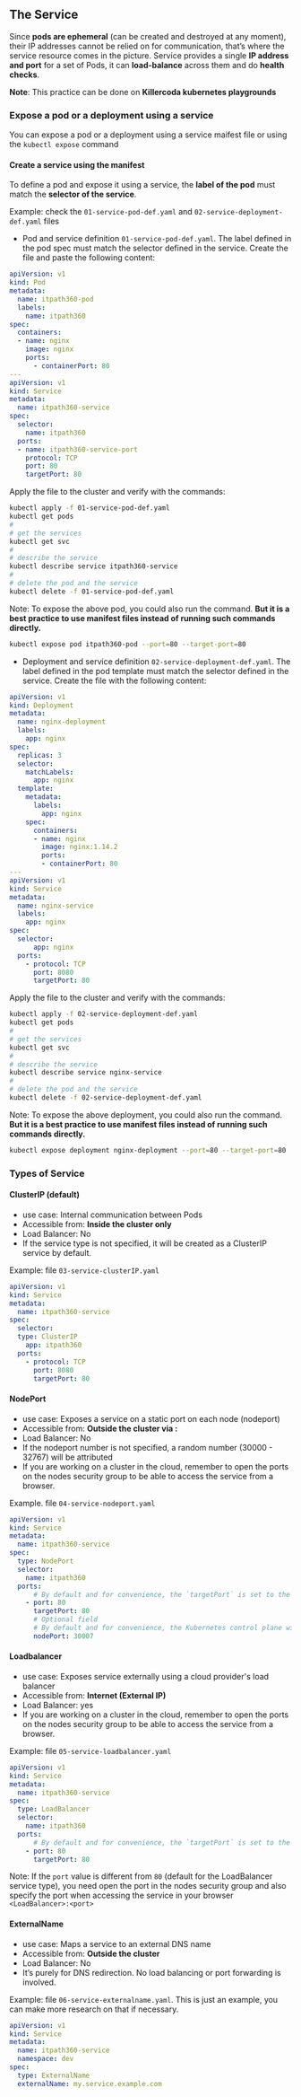 ## The Service

Since **pods are ephemeral** (can be created and destroyed at any moment), their IP addresses cannot be relied on for communication, that’s where the service resource comes in the picture. Service provides a single **IP address and port** for a set of Pods, it can **load-balance** across them and do **health checks**.

**Note**: This practice can be done on **Killercoda kubernetes playgrounds**

### Expose a pod or a deployment using a service
You can expose a pod or a deployment using a service maifest file or using the `kubectl expose` command

#### Create a service using the manifest

To define a pod and expose it using a service, the **label of the pod** must match the **selector of the service**.

Example: check the `01-service-pod-def.yaml` and `02-service-deployment-def.yaml` files

- Pod and service definition `01-service-pod-def.yaml`. The label defined in the pod spec must match the selector defined in the service. Create the file and paste the following content:
```yaml
apiVersion: v1
kind: Pod
metadata:
  name: itpath360-pod
  labels:
    name: itpath360
spec:
  containers:
  - name: nginx
    image: nginx
    ports:
      - containerPort: 80
---
apiVersion: v1
kind: Service
metadata:
  name: itpath360-service
spec:
  selector:
    name: itpath360
  ports:
  - name: itpath360-service-port
    protocol: TCP
    port: 80
    targetPort: 80
```
Apply the file to the cluster and verify with the commands:

```bash
kubectl apply -f 01-service-pod-def.yaml
kubectl get pods
#
# get the services
kubectl get svc
#
# describe the service
kubectl describe service itpath360-service
#
# delete the pod and the service
kubectl delete -f 01-service-pod-def.yaml

```
Note: To expose the above pod, you could also run the command. **But it is a best practice to use manifest files instead of running such commands directly.**
```bash
kubectl expose pod itpath360-pod --port=80 --target-port=80
```

- Deployment and service definition `02-service-deployment-def.yaml`. The label defined in the pod template must match the selector defined in the service. Create the file with the following content:

```yaml
apiVersion: v1
kind: Deployment
metadata:
  name: nginx-deployment
  labels:
    app: nginx
spec:
  replicas: 3
  selector:
    matchLabels:
      app: nginx
  template:
    metadata:
      labels:
        app: nginx
    spec:
      containers:
      - name: nginx
        image: nginx:1.14.2
        ports:
        - containerPort: 80
---
apiVersion: v1
kind: Service
metadata:
  name: nginx-service
  labels:
    app: nginx
spec:
  selector:
      app: nginx
  ports:
    - protocol: TCP
      port: 8080
      targetPort: 80
```
Apply the file to the cluster and verify with the commands:

```bash
kubectl apply -f 02-service-deployment-def.yaml
kubectl get pods
#
# get the services
kubectl get svc
#
# describe the service
kubectl describe service nginx-service
#
# delete the pod and the service
kubectl delete -f 02-service-deployment-def.yaml

```

Note: To expose the above deployment, you could also run the command. **But it is a best practice to use manifest files instead of running such commands directly.**
```bash
kubectl expose deployment nginx-deployment --port=80 --target-port=80
```
### Types of Service

#### **ClusterIP (default)**
- use case: Internal communication between Pods
- Accessible from: **Inside the cluster only**
- Load Balancer: No
- If the service type is not specified, it will be created as a ClusterIP service by default.

Example: file `03-service-clusterIP.yaml`
```yaml
apiVersion: v1
kind: Service
metadata:
  name: itpath360-service
spec:
  selector:
  type: ClusterIP
    app: itpath360
  ports:
    - protocol: TCP
      port: 8080
      targetPort: 80
```

#### **NodePort**
- use case: Exposes a service on a static port on each node (nodeport)
- Accessible from: **Outside the cluster via <Node-IP>:<port>**
- Load Balancer: No
- If the nodeport number is not specified, a random number (30000 - 32767) will be attributed
- If you are working on a cluster in the cloud, remember to open the ports on the nodes security group to be able to access the service from a browser.

Example. file `04-service-nodeport.yaml`
```yaml
apiVersion: v1
kind: Service
metadata:
  name: itpath360-service
spec:
  type: NodePort
  selector:
    name: itpath360
  ports:
      # By default and for convenience, the `targetPort` is set to the same value as the `port` field.
    - port: 80
      targetPort: 80
      # Optional field
      # By default and for convenience, the Kubernetes control plane will allocate a port from a range (default: 30000-32767)
      nodePort: 30007
```

#### **Loadbalancer**
- use case: Exposes service externally using a cloud provider's load balancer
- Accessible from: **Internet (External IP)**
- Load Balancer: yes
- If you are working on a cluster in the cloud, remember to open the ports on the nodes security group to be able to access the service from a browser.

Example: file `05-service-loadbalancer.yaml`

```yaml
apiVersion: v1
kind: Service
metadata:
  name: itpath360-service
spec:
  type: LoadBalancer
  selector:
    name: itpath360
  ports:
      # By default and for convenience, the `targetPort` is set to the same value as the `port` field.
    - port: 80
      targetPort: 80
```

Note: If the ``port`` value is different from ``80`` (default for the LoadBalancer service type), you need open the port in the nodes security group and also specify the port when accessing the service in your browser ``<LoadBalancer>:<port>``

#### **ExternalName**
- use case: Maps a service to an external DNS name
- Accessible from: **Outside the cluster**
- Load Balancer: No
- It’s purely for DNS redirection. No load balancing or port forwarding is involved.

Example: file `06-service-externalname.yaml`. This is just an example, you can make more research on that if necessary.

```yaml
apiVersion: v1
kind: Service
metadata:
  name: itpath360-service
  namespace: dev
spec:
  type: ExternalName
  externalName: my.service.example.com
```








